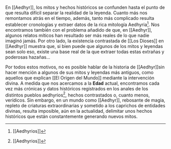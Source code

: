En [[Aedhyr]], los mitos y hechos históricos se confunden hasta el punto de que resulta difícil separar la realidad de la leyenda. Cuanto más nos remontamos atrás en el tiempo, además, tanto más complicado resulta establecer cronologías y extraer datos de la rica mitología Aedhyria[^1]. Nos encontramos también con el problema añadido de que, en [[Aedhyr]], algunos relatos míticos han resultado ser más reales de lo que nadie imaginó jamás. Por otro lado, la existencia contrastada de [[Los Dioses]] en [[Aedhyr]] muestra que, si bien puede que algunos de los mitos y leyendas sean solo eso, existe una base real de la que extraer todas estas extrañas y poderosas hazañas...

Por todos estos motivos, no es posible hablar de la historia de [[Aedhyr]]sin hacer mención a algunos de sus mitos y leyendas más antiguos, como aquellos que explican [[El Origen del Mundo]] mediante la intervención divina. A medida que nos acercamos a la **Edad** actual, encontramos cada vez más crónicas y datos históricos registrados en los anales de los distintos pueblos aedhyrios[^1], hechos contrastados o, cuanto menos, verídicos. Sin embargo, en un mundo como [[Aedhyr]], rebosante de magia, repleto de criaturas extraordinarias y sometido a los caprichos de entidades divinas, resulta imposible, aún en la actualidad, delimitar unos hechos históricos que están constantemente generando nuevos mitos.

[^1]: [[Aedhyrios]]
[^8]: [[Historia y Mitología]]